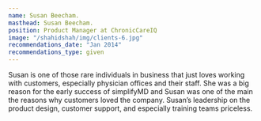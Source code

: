 ```yaml
---
name: Susan Beecham.
masthead: Susan Beecham.
position: Product Manager at ChronicCareIQ
image: "/shahidshah/img/clients-6.jpg"
recommendations_date: "Jan 2014"
recommendations_type: given
---
```


Susan is one of those rare individuals in business that just loves working with customers, especially physician offices and their staff. She was a big reason for the early success of simplifyMD and Susan was one of the main the reasons why customers loved the company. Susan’s leadership on the product design, customer support, and especially training teams priceless.



